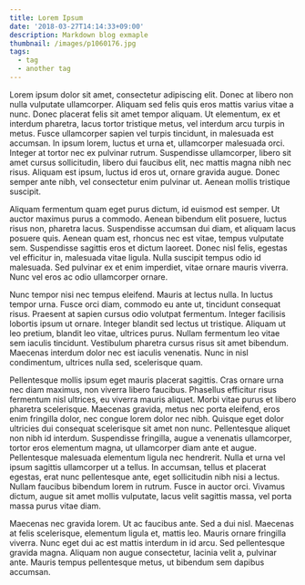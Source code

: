 ```yaml
---
title: Lorem Ipsum
date: '2018-03-27T14:14:33+09:00'
description: Markdown blog exmaple
thumbnail: /images/p1060176.jpg
tags:
  - tag
  - another tag
---
```

Lorem ipsum dolor sit amet, consectetur adipiscing elit. Donec at libero non nulla vulputate ullamcorper. Aliquam sed felis quis eros mattis varius vitae a nunc. Donec placerat felis sit amet tempor aliquam. Ut elementum, ex et interdum pharetra, lacus tortor tristique metus, vel interdum arcu turpis in metus. Fusce ullamcorper sapien vel turpis tincidunt, in malesuada est accumsan. In ipsum lorem, luctus et urna et, ullamcorper malesuada orci. Integer at tortor nec ex pulvinar rutrum. Suspendisse ullamcorper, libero sit amet cursus sollicitudin, libero dui faucibus elit, nec mattis magna nibh nec risus. Aliquam est ipsum, luctus id eros ut, ornare gravida augue. Donec semper ante nibh, vel consectetur enim pulvinar ut. Aenean mollis tristique suscipit.

Aliquam fermentum quam eget purus dictum, id euismod est semper. Ut auctor maximus purus a commodo. Aenean bibendum elit posuere, luctus risus non, pharetra lacus. Suspendisse accumsan dui diam, et aliquam lacus posuere quis. Aenean quam est, rhoncus nec est vitae, tempus vulputate sem. Suspendisse sagittis eros et dictum laoreet. Donec nisl felis, egestas vel efficitur in, malesuada vitae ligula. Nulla suscipit tempus odio id malesuada. Sed pulvinar ex et enim imperdiet, vitae ornare mauris viverra. Nunc vel eros ac odio ullamcorper ornare.

Nunc tempor nisi nec tempus eleifend. Mauris at lectus nulla. In luctus tempor urna. Fusce orci diam, commodo eu ante ut, tincidunt consequat risus. Praesent at sapien cursus odio volutpat fermentum. Integer facilisis lobortis ipsum ut ornare. Integer blandit sed lectus ut tristique. Aliquam ut leo pretium, blandit leo vitae, ultrices purus. Nullam fermentum leo vitae sem iaculis tincidunt. Vestibulum pharetra cursus risus sit amet bibendum. Maecenas interdum dolor nec est iaculis venenatis. Nunc in nisl condimentum, ultrices nulla sed, scelerisque quam.

Pellentesque mollis ipsum eget mauris placerat sagittis. Cras ornare urna nec diam maximus, non viverra libero faucibus. Phasellus efficitur risus fermentum nisl ultrices, eu viverra mauris aliquet. Morbi vitae purus et libero pharetra scelerisque. Maecenas gravida, metus nec porta eleifend, eros enim fringilla dolor, nec congue lorem dolor nec nibh. Quisque eget dolor ultricies dui consequat scelerisque sit amet non nunc. Pellentesque aliquet non nibh id interdum. Suspendisse fringilla, augue a venenatis ullamcorper, tortor eros elementum magna, ut ullamcorper diam ante et augue. Pellentesque malesuada elementum ligula nec hendrerit. Nulla et urna vel ipsum sagittis ullamcorper ut a tellus. In accumsan, tellus et placerat egestas, erat nunc pellentesque ante, eget sollicitudin nibh nisi a lectus. Nullam faucibus bibendum lorem in rutrum. Fusce in auctor orci. Vivamus dictum, augue sit amet mollis vulputate, lacus velit sagittis massa, vel porta massa purus vitae diam.

Maecenas nec gravida lorem. Ut ac faucibus ante. Sed a dui nisl. Maecenas at felis scelerisque, elementum ligula et, mattis leo. Mauris ornare fringilla viverra. Nunc eget dui ac est mattis interdum in id arcu. Sed pellentesque gravida magna. Aliquam non augue consectetur, lacinia velit a, pulvinar ante. Mauris tempus pellentesque metus, ut bibendum sem dapibus accumsan.
